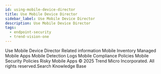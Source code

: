 ```yaml
---
id: using-mobile-device-director
title: Use Mobile Device Director
sidebar_label: Use Mobile Device Director
description: Use Mobile Device Director
tags:
  - endpoint-security
  - trend-vision-one
---
```


 Use Mobile Device Director Related information Mobile Inventory Managed Mobile Apps Mobile Detection Logs Mobile Compliance Policies Mobile Security Policies Risky Mobile Apps © 2025 Trend Micro Incorporated. All rights reserved.Search Knowledge Base